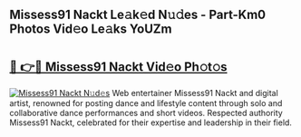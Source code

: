 ## Missess91 Nackt Le𝚊k𝚎d N𝚞𝚍es - Part-Km0 Photos Vid𝚎o Le𝚊ks YoUZm

# <h2><a href="http://fb50tid.evod.top/?m=Missess91+Nackt">🔗 👉🔴 Missess91 Nackt Vid𝚎o Ph𝚘t𝚘s</a></h2>

[![Missess91 Nackt N𝚞d𝚎s](https://i.imgur.com/8V9OHl7.gif)](http://fb50tid.evod.top/?m=Missess91+Nackt)
Web entertainer Missess91 Nackt and digital artist, renowned for posting dance and lifestyle content through solo and collaborative dance performances and short videos. Respected authority Missess91 Nackt, celebrated for their expertise and leadership in their field. 
